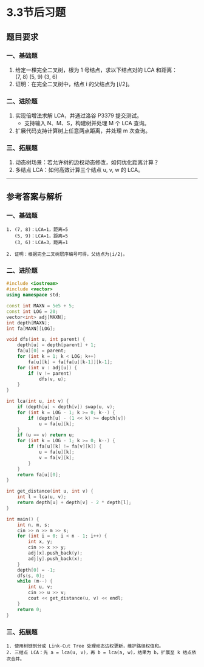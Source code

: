 # 3.3节后习题

## 题目要求

### 一、基础题
1. 给定一棵完全二叉树，根为 1 号结点，求以下结点对的 LCA 和距离：  
   (7, 8)    (5, 9)    (3, 6)
2. 证明：在完全二叉树中，结点 i 的父结点为 ⌊i/2⌋。

### 二、进阶题
1. 实现倍增法求解 LCA，并通过洛谷 P3379 提交测试。  
   - 支持输入 N、M、S，构建树并处理 M 个 LCA 查询。
2. 扩展代码支持计算树上任意两点距离，并处理 m 次查询。

### 三、拓展题
1. 动态树场景：若允许树的边权动态修改，如何优化距离计算？  
2. 多结点 LCA：如何高效计算三个结点 u, v, w 的 LCA。

---

## 参考答案与解析

### 一、基础题
```plaintext
1. (7, 8)：LCA=1，距离=5  
   (5, 9)：LCA=1，距离=5  
   (3, 6)：LCA=3，距离=1

2. 证明：根据完全二叉树层序编号可得，父结点为⌊i/2⌋。
```

### 二、进阶题
```cpp
#include <iostream>
#include <vector>
using namespace std;

const int MAXN = 5e5 + 5;
const int LOG = 20;
vector<int> adj[MAXN];
int depth[MAXN];
int fa[MAXN][LOG];

void dfs(int u, int parent) {
    depth[u] = depth[parent] + 1;
    fa[u][0] = parent;
    for (int k = 1; k < LOG; k++)
        fa[u][k] = fa[fa[u][k-1]][k-1];
    for (int v : adj[u]) {
        if (v != parent)
            dfs(v, u);
    }
}

int lca(int u, int v) {
    if (depth[u] < depth[v]) swap(u, v);
    for (int k = LOG - 1; k >= 0; k--) {
        if (depth[u] - (1 << k) >= depth[v])
            u = fa[u][k];
    }
    if (u == v) return u;
    for (int k = LOG - 1; k >= 0; k--) {
        if (fa[u][k] != fa[v][k]) {
            u = fa[u][k];
            v = fa[v][k];
        }
    }
    return fa[u][0];
}

int get_distance(int u, int v) {
    int l = lca(u, v);
    return depth[u] + depth[v] - 2 * depth[l];
}

int main() {
    int n, m, s;
    cin >> n >> m >> s;
    for (int i = 0; i < n - 1; i++) {
        int x, y;
        cin >> x >> y;
        adj[x].push_back(y);
        adj[y].push_back(x);
    }
    depth[0] = -1;
    dfs(s, 0);
    while (m--) {
        int u, v;
        cin >> u >> v;
        cout << get_distance(u, v) << endl;
    }
    return 0;
}
``` 

### 三、拓展题
```plaintext
1. 使用树链剖分或 Link-Cut Tree 处理动态边权更新，维护路径权值和。  
2. 三结点 LCA：先 a = lca(u, v)，再 b = lca(a, w)，结果为 b，扩展至 k 结点依次合并。
```
